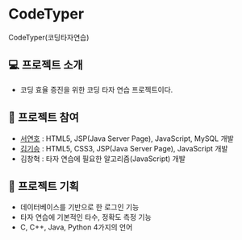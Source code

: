 # CodeTyper
CodeTyper(코딩타자연습)

## 💻 프로젝트 소개
- 코딩 효율 증진을 위한 코딩 타자 연습 프로젝트이다.

## 👤 프로젝트 참여
- [서연호](https://github.com/YeonHoit) : HTML5, JSP(Java Server Page), JavaScript, MySQL 개발
- [김기승](https://github.com/Giseung30) : HTML5, CSS3, JSP(Java Server Page), JavaScript 개발
- 김창혁 : 타자 연습에 필요한 알고리즘(JavaScript) 개발

## 📑 프로젝트 기획
- 데이터베이스를 기반으로 한 로그인 기능
- 타자 연습에 기본적인 타수, 정확도 측정 기능
- C, C++, Java, Python 4가지의 언어 
